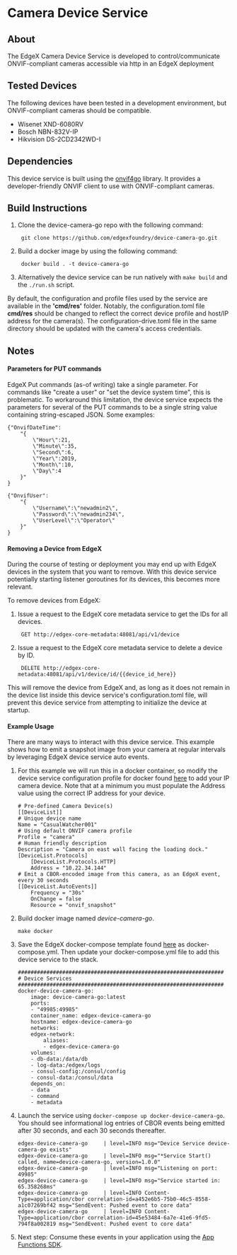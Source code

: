 # Camera Device Service

## About
The EdgeX Camera Device Service is developed to control/communicate ONVIF-compliant cameras accessible via http in an EdgeX deployment

## Tested Devices
The following devices have been tested in a development environment, but ONVIF-compliant cameras
should be compatible.

* Wisenet XND-6080RV
* Bosch NBN-832V-IP
* Hikvision DS-2CD2342WD-I


## Dependencies

This device service is built using the [onvif4go](https://github.com/faceterteam/onvif4go) library.
It provides a developer-friendly ONVIF client to use with ONVIF-compliant cameras.


## Build Instructions

1. Clone the device-camera-go repo with the following command:

        git clone https://github.com/edgexfoundry/device-camera-go.git

2. Build a docker image by using the following command:  

        docker build . -t device-camera-go

3. Alternatively the device service can be run natively with `make build` and the `./run.sh` script.

By default, the configuration and profile files used by the service are available in the __'cmd/res'__ folder.  Notably,
the configuration.toml file __cmd/res__ should be changed to reflect the correct device profile and
host/IP address for the camera(s).  The configuration-drive.toml file in the same directory should
be updated with the camera's access credentials.

## Notes

#### Parameters for PUT commands

EdgeX Put commands (as-of writing) take a single parameter.  For commands like "create
a user" or "set the device system time", this is problematic.  To workaround this 
limitation, the device service expects the parameters for several of the PUT commands
to be a single string value containing string-escaped JSON.  Some examples:

```$xslt
{"OnvifDateTime": 
    "{
        \"Hour\":21,
        \"Minute\":35,
        \"Second\":6,
        \"Year\":2019,
        \"Month\":10,
        \"Day\":4
    }"
}
```

```$xslt
{"OnvifUser":
    "{
        \"Username\":\"newadmin2\", 
        \"Password\":\"newadmin234\", 
        \"UserLevel\":\"Operator\"
    }"
}
```


#### Removing a Device from EdgeX

During the course of testing or deployment you may end up with EdgeX devices in the system that
you want to remove.  With this device service potentially starting listener goroutines for its
devices, this becomes more relevant.

To remove devices from EdgeX:

1. Issue a request to the EdgeX core metadata service to get the IDs for all devices.

        GET http://edgex-core-metadata:48081/api/v1/device

2. Issue a request to the EdgeX core metadata service to delete a device by ID.

        DELETE http://edgex-core-metadata:48081/api/v1/device/id/{{device_id_here}}

This will remove the device from EdgeX and, as long as it does not remain in the device list
inside this device service's configuration.toml file, will prevent this device service
from attempting to initialize the device at startup. 


#### Example Usage

There are many ways to interact with this device service. This example shows how to emit a snapshot image from your camera at regular intervals by leveraging EdgeX device service auto events. 

1. For this example we will run this in a docker container, so modify the device service configuration profile for docker found [here](./cmd/res/docker/configuration.toml) to add your IP camera device. Note that at a minimum you must populate the Address value using the correct IP address for your device.

    ```
    # Pre-defined Camera Device(s)
    [[DeviceList]]
    # Unique device name
    Name = "CasualWatcher001"
    # Using default ONVIF camera profile
    Profile = "camera"
    # Human friendly description
    Description = "Camera on east wall facing the loading dock."
    [DeviceList.Protocols]
        [DeviceList.Protocols.HTTP]
        Address = "10.22.34.144"
    # Emit a CBOR-encoded image from this camera, as an EdgeX event, every 30 seconds
    [[DeviceList.AutoEvents]]
        Frequency = "30s"
        OnChange = false
        Resource = "onvif_snapshot"
    ```

2. Build docker image named *device-camera-go*.
    ```
    make docker
    ```

3. Save the EdgeX docker-compose template found [here](https://github.com/edgexfoundry/developer-scripts/blob/master/releases/edinburgh/compose-files/) as docker-compose.yml. Then update your docker-compose.yml file to add this device service to the stack.
    ```
    #################################################################
    # Device Services
    #################################################################
    docker-device-camera-go:
        image: device-camera-go:latest
        ports:
        - "49985:49985"
        container_name: edgex-device-camera-go
        hostname: edgex-device-camera-go
        networks:
        edgex-network:
            aliases:
            - edgex-device-camera-go
        volumes:
        - db-data:/data/db
        - log-data:/edgex/logs
        - consul-config:/consul/config
        - consul-data:/consul/data
        depends_on:
        - data
        - command
        - metadata
    ```

4. Launch the service using `docker-compose up docker-device-camera-go`. You should see informational log entries of CBOR events being emitted after 30 seconds, and each 30 seconds thereafter.
    ``` 
    edgex-device-camera-go     | level=INFO msg="Device Service device-camera-go exists"
    edgex-device-camera-go     | level=INFO msg="*Service Start() called, name=device-camera-go, version=1.0.0"
    edgex-device-camera-go     | level=INFO msg="Listening on port: 49985"
    edgex-device-camera-go     | level=INFO msg="Service started in: 65.358268ms"
    edgex-device-camera-go     | level=INFO Content-Type=application/cbor correlation-id=a452e6b5-75b0-46c5-8558-a1c07269bf42 msg="SendEvent: Pushed event to core data"
    edgex-device-camera-go     | level=INFO Content-Type=application/cbor correlation-id=45e53484-6a7e-41e6-9fd5-794f8a002819 msg="SendEvent: Pushed event to core data"
    ```

5. Next step: Consume these events in your application using the [App Functions SDK](https://github.com/edgexfoundry/app-functions-sdk-go).